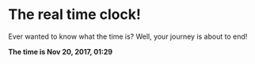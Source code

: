 # The real time clock!

Ever wanted to know what the time is? Well, your journey is about to end!

**The time is Nov 20, 2017, 01:29**